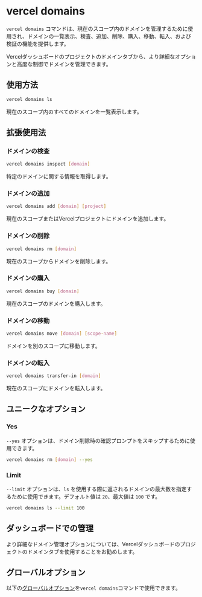 # vercel domains

`vercel domains` コマンドは、現在のスコープ内のドメインを管理するために使用され、ドメインの一覧表示、検査、追加、削除、購入、移動、転入、および検証の機能を提供します。

Vercelダッシュボードのプロジェクトのドメインタブから、より詳細なオプションと高度な制御でドメインを管理できます。

## 使用方法

```bash
vercel domains ls
```

現在のスコープ内のすべてのドメインを一覧表示します。

## 拡張使用法

### ドメインの検査

```bash
vercel domains inspect [domain]
```

特定のドメインに関する情報を取得します。

### ドメインの追加

```bash
vercel domains add [domain] [project]
```

現在のスコープまたはVercelプロジェクトにドメインを追加します。

### ドメインの削除

```bash
vercel domains rm [domain]
```

現在のスコープからドメインを削除します。

### ドメインの購入

```bash
vercel domains buy [domain]
```

現在のスコープのドメインを購入します。

### ドメインの移動

```bash
vercel domains move [domain] [scope-name]
```

ドメインを別のスコープに移動します。

### ドメインの転入

```bash
vercel domains transfer-in [domain]
```

現在のスコープにドメインを転入します。

## ユニークなオプション

### Yes

`--yes` オプションは、ドメイン削除時の確認プロンプトをスキップするために使用できます。

```bash
vercel domains rm [domain] --yes
```

### Limit

`--limit` オプションは、`ls` を使用する際に返されるドメインの最大数を指定するために使用できます。デフォルト値は `20`、最大値は `100` です。

```bash
vercel domains ls --limit 100
```

## ダッシュボードでの管理

より詳細なドメイン管理オプションについては、Vercelダッシュボードのプロジェクトのドメインタブを使用することをお勧めします。

## グローバルオプション

以下の[グローバルオプション](/docs/cli/global-options)を`vercel domains`コマンドで使用できます。
